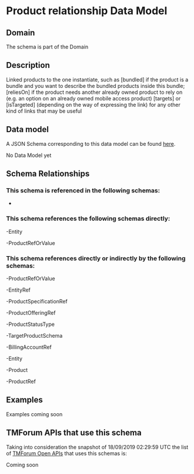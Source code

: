 # Product relationship Data Model

## Domain

The  schema is part of the  Domain

## Description

Linked products to the one instantiate, such as [bundled] if the product is a bundle and you want to describe the bundled products inside this bundle; [reliesOn] if the product needs another already owned product to rely on (e.g. an option on an already owned mobile access product) [targets] or [isTargeted] (depending on the way of expressing the link) for any other kind of links that may be useful

## Data model

A JSON Schema corresponding to this data model can be found
[here](https://github.com/tmforum-rand/schemas/blob/master/Product/ProductRelationship.schema.json).

No Data Model yet

## Schema Relationships

### This schema is referenced in the following schemas:

-

### This schema references the following schemas directly:

-Entity

-ProductRefOrValue

### This schema references directly or indirectly by the following schemas:

-ProductRefOrValue

-EntityRef

-ProductSpecificationRef

-ProductOfferingRef

-ProductStatusType

-TargetProductSchema

-BillingAccountRef

-Entity

-Product

-ProductRef



## Examples

Examples coming soon

## TMForum APIs that use this schema

Taking into consideration the snapshot of 18/09/2019 02:29:59 UTC the list of [TMForum Open APIs](https://www.tmforum.org/open-apis/) that uses this schemas is:

Coming soon
